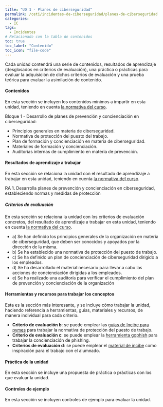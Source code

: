 ```yaml
---
title: "UD 1 - Planes de ciberseguridad"
permalink: /ceti/incidentes-de-ciberseguridad/planes-de-ciberseguridad
categories:
  - IC
tags:
  - Incidentes
# Relacionado con la tabla de contenidos
toc: true
toc_label: "Contenido"
toc_icon: "file-code"
---
```


Cada unidad contendrá una serie de contenidos, resultados de aprendizaje (desglosados en criterios de evaluación), una práctica o prácticas para evaluar la adquisición de dichos criterios de evaluación y una prueba teórica para evaluar la asimilación de contenido.

#### Contenidos

En esta sección se incluyen los contenidos mínimos a impartir en esta unidad, teniendo en cuenta [la normativa del curso](https://www.boe.es/diario_boe/txt.php?id=BOE-A-2020-4963).

Bloque 1 - Desarrollo de planes de prevención y concienciación en ciberseguridad:

- Principios generales en materia de ciberseguridad.
- Normativa de protección del puesto del trabajo.
- Plan de formación y concienciación en materia de ciberseguridad.
- Materiales de formación y concienciación.
- Auditorías internas de cumplimiento en materia de prevención.

#### Resultados de aprendizaje a trabajar

En esta sección se relaciona la unidad con el resultado de aprendizaje a trabajar en esta unidad, teniendo en cuenta [la normativa del curso](https://www.boe.es/diario_boe/txt.php?id=BOE-A-2020-4963).

RA 1. Desarrolla planes de prevención y concienciación en ciberseguridad, estableciendo normas y medidas de protección

##### Criterios de evaluación

En esta sección se relaciona la unidad con los criterios de evaluación concretos, del resultado de aprendizaje a trabajar en esta unidad, teniendo en cuenta [la normativa del curso](https://www.boe.es/diario_boe/txt.php?id=BOE-A-2020-4963).

- a) Se han definido los principios generales de la organización en materia de ciberseguridad, que deben ser conocidos y apoyados por la dirección de la misma.
- b) Se ha establecido una normativa de protección del puesto de trabajo.
- c) Se ha definido un plan de concienciación de ciberseguridad dirigido a los empleados.
- d) Se ha desarrollado el material necesario para llevar a cabo las acciones de concienciación dirigidas a los empleados.
- e) Se ha realizado una auditoría para verificar el cumplimiento del plan de prevención y concienciación de la organización

#### Herramientas y recursos para trabajar los conceptos

Esta es la sección más interesante, y se incluye cómo trabajar la unidad, haciendo referencia a herramientas, guías, materiales y recursos, de manera individual para cada criterio.

- **Criterio de evaluación b**: se puede emplear las [guías de Incibe para pymes](https://www.incibe.es/protege-tu-empresa/herramientas/politicas) para trabajar la normativa de protección del puesto de trabajo.
- **Criterio de evaluación c**: se puede emplear la [herramienta gophish](https://getgophish.com/) para trabajar la concienciación de phishing.
- **Criterios de evaluación d**: se puede emplear el [material de incibe](https://www.incibe.es/protege-tu-empresa/kit-concienciacion) como inspiración para el trabajo con el alumnado.

#### Práctica de la unidad

En esta sección se incluye una propuesta de práctica o prácticas con los que evaluar la unidad.

#### Controles de ejemplo

En esta sección se incluyen controles de ejemplo para evaluar la unidad.
